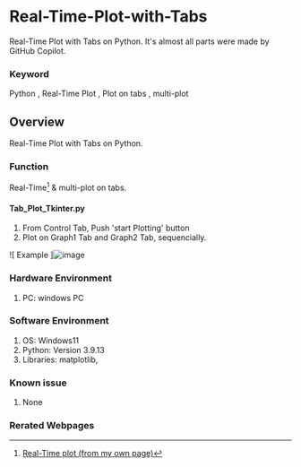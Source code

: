 # Real-Time-Plot-with-Tabs
Real-Time Plot with Tabs on Python. It's almost all parts were made by GitHub Copilot.

### Keyword
Python , Real-Time Plot , Plot on tabs , multi-plot

## Overview
Real-Time Plot with Tabs on Python.

### Function
Real-Time[^1] & multi-plot on tabs.

#### Tab_Plot_Tkinter.py
1. From Control Tab, Push 'start Plotting' button
2. Plot on Graph1 Tab and Graph2 Tab, sequencially.

 ![ Example ]![image](https://github.com/user-attachments/assets/9ba036d5-686e-4a59-b9bd-923ae4d34c06)


### Hardware Environment
 1. PC: windows PC
     
### Software Environment
  1. OS: Windows11
  2. Python: Version 3.9.13
  3. Libraries: matplotlib, 
     
### Known issue
  1. None
     
### Rerated Webpages
[^1]: [Real-Time plot (from my own page)](https://github.com/Its-OK-Wakamatsu-san/Exact_time_interval_using_-time.sleep-)
